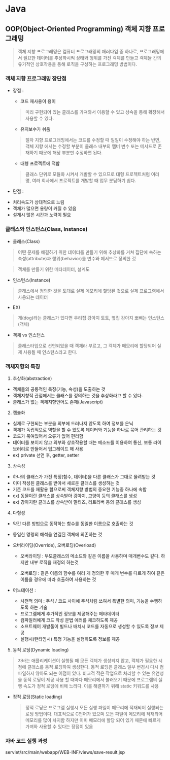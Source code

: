 Java
====

## OOP(Object-Oriented Programming) 객체 지향 프로그래밍

> 객체 지향 프로그래밍은 컴퓨터 프로그래밍의 패러다임 중 하나로,
> 프로그래밍에서 필요한 데이터를 추상화시켜 상태와 행위를 가진 객체를 만들고
> 객체들 간의 유기적인 상호작용을 통해 로직을 구성하는 프로그래밍 방법이다.

### 객체 지향 프로그래밍 장단점

+ 장점 : 

  - 코드 재사용이 용이 
  > 미리 구현되어 있는 클래스를 가져와서 이용할 수 있고 상속을 통해 확장해서 사용할 수 있다.

  - 유지보수가 쉬움
  > 절차 지향 프로그래밍에서는 코드를 수정할 때 일일이 수정해야 하는 반면, 
  > 객체 지향 에서는 수정할 부분이 클래스 내부의 멤버 변수 또는 메서드로 존재하기 때문에 
  > 해당 부분만 수정하면 된다.

  - 대형 프로젝트에 적합
  > 클래스 단위로 모듈화 시켜서 개발할 수 있으므로 대형 프로젝트처럼 여러 명, 여러 회사에서 프로젝트를 개발할 때 업무 분담하기 쉽다.

 + 단점 :
    
  - 처리속도가 상대적으로 느림
  - 객체가 많으면 용량이 커질 수 있음
  - 설계시 많은 시간과 노력이 필요


### 클래스와 인스턴스(Class, Instance)

* 클래스(Class)

> 어떤 문제를 해결하기 위한 데이터를 만들기 위해 추상화를 거쳐 집단에 속하는 속성(attribute)과 행위(behavior)를 변수와 메서드로 정의한 것

> 객체를 만들기 위한 메타데이터, 설계도

+ 인스턴스(Instance)

> 클래스에서 정의한 것을 토대로 실제 메모리에 할당된 것으로 실제 프로그램에서 사용되는 데이터 

* EX)
> 개(dog)라는 클래스가 있다면 우리집 강아지 토토, 옆집 강아지 뽀삐는 인스턴스(객체)

* 객체 vs 인스턴스

> 클래스타입으로 선언되었을 때 객체라 부르고, 그 객체가 메모리에 할당되어 실제 사용될 때 인스턴스라고 한다. 

### 객체지향의 특징

1. 추상화(abstraction)

  + 객체들의 공통적인 특징(기능, 속성)을 도출하는 것
  + 객체지향적 관점에서는 클래스를 정의하는 것을 추상화라고 할 수 있다.
  + 클래스가 없는 객체지향언어도 존재(Javascript)  

2. 캡슐화
  
  + 실제로 구현되는 부분을 외부에 드러나지 않도록 하여 정보를 은닉
  + 객체가 독립적으로 역할을 할 수 있도록 데이터와 기능을 하나로 묶어 관리하는 것
  + 코드가 묶여있어서 오류가 없어 편리함
  + 데이터를 보이지 않고 외부와 상호작용할 때는 메소드를 이용하여 통신, 보통 라이브러리로 만들어서 업그레이드 해 사용
  + ex) private 선언 후, getter, setter

3. 상속성

  + 하나의 클래스가 가진 특징(함수, 데이터)을 다른 클래스가 그대로 물려받는 것
  + 이미 작성된 클래스를 받아서 새로운 클래스를 생성하는 것
  + 기존 코드를 재활용 함으로써 객체지향 방법의 중요한 기능중 하나에 속함
  + ex) 동물이란 클래스를 상속받아 강아지, 고양이 등의 클래스를 생성
  + ex) 강아지란 클래스를 상속받아 말티즈, 리트리버 등의 클래스를 생성

4. 다형성

  + 약간 다른 방법으로 동작하는 함수를 동일한 이름으로 호출하는 것
  + 동일한 명령의 해석을 연결된 객체에 의존하는 것
  + 오버라이딩(Override), 오버로딩(Overload)
    
    - 오버라이딩 : 부모클래스의 메소드와 같은 이름을 사용하며 매개변수도 같다. 하지만 내부 로직을 재정의 하는것

    - 오버로딩 : 같은 이름의 함수를 여러 개 정의한 후 매개 변수를 다르게 하여 같은 이름을 경우에 따라 호출하여 사용하는 것 


  + 어노테이션 : 
    
    - 사전적 의미 : 주석 / 코드 사이에 주석처럼 쓰여서 특별한 의미, 기능을 수행하도록 하는 기술
    - 프로그램에게 추가적인 정보를 제공해주는 메타데이터
    - 컴파일러에게 코드 작성 문법 에러를 체크하도록 제공
    - 소프트웨어 개발툴이 빌드나 배치시 코드를 자동으로 생성할 수 있도록 정보 제공
    - 실행시(런타임시) 특정 기능을 실행하도록 정보를 제공

5. 동적 로딩(Dynamic loading)
  
> 자바는 애플리케이션이 실행될 때 모든 객체가 생성되지 않고, 객체가 필요한 시점에 클래스를 동적 로딩하여 생성한다.
> 동적 로딩은 클래스 일부 변경시 다시 컴파일하지 않아도 되는 이점이 있다. 
> 비교적 적은 작업으로 처리할 수 있는 유연성을 동적 로딩이 제공
> 사용 할 때마다 메모리에서 불러오기 때문에 프로그램의 실행 속도가 정적 로딩에 비해 느리다.
> 이를 해결하기 위해 static 키워드를 사용

  + 정적 로딩(Static loading)
    
    > 정적 로딩은 프로그램 실행시 모든 실행 파일이 메모리에 적재되어 실행되는 로딩 방법이다. 
    > 대표적으로 C언어가 있으며 모든 파일이 메모리에 적재되어 메모리를 많이 차지함
    > 하지만 이미 메모리에 할당 되어 있기 때문에 빠르게 가져와 사용할 수 있다는 장점이 있음



### 자바 코드 실행 과정


servlet/src/main/webapp/WEB-INF/views/save-result.jsp







  



